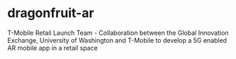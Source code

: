 # dragonfruit-ar
T-Mobile Retail Launch Team - Collaboration between the Global Innovation Exchange, University of Washington and T-Mobile to develop a 5G enabled AR mobile app in a retail space
